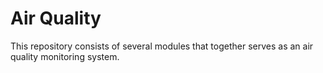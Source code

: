 # Air Quality
This repository consists of several modules that together serves as an air quality monitoring system.
